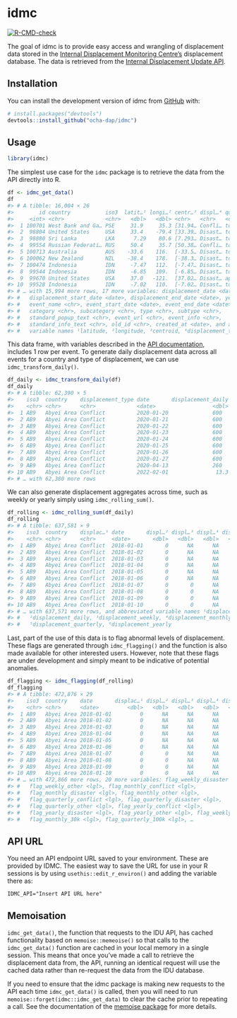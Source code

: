 
<!-- README.md is generated from README.Rmd. Please edit that file -->

# idmc

<!-- badges: start -->

[![R-CMD-check](https://github.com/caldwellst/idmc/actions/workflows/R-CMD-check.yaml/badge.svg)](https://github.com/caldwellst/idmc/actions/workflows/R-CMD-check.yaml)
<!-- badges: end -->

The goal of idmc is to provide easy access and wrangling of displacement
data stored in the [Internal Displacement Monitoring
Centre’s](https://www.internal-displacement.org) displacement database.
The data is retrieved from the [Internal Displacement Update
API](https://www.internal-displacement.org/sites/default/files/IDMC_IDU_API_Codebook_14102020.pdf).

## Installation

You can install the development version of idmc from
[GitHub](https://github.com/) with:

``` r
# install.packages("devtools")
devtools::install_github("ocha-dap/idmc")
```

## Usage

``` r
library(idmc)
```

The simplest use case for the `idmc` package is to retrieve the data
from the API directly into R.

``` r
df <- idmc_get_data()
df
#> # A tibble: 16,004 × 26
#>        id country           iso3  latit…¹ longi…² centr…³ displ…⁴ quali…⁵ figure
#>     <int> <chr>             <chr>   <dbl>   <dbl> <chr>   <chr>   <chr>    <int>
#>  1 100701 West Bank and Ga… PSE     31.9     35.3 [31.94… Confli… total       65
#>  2  98804 United States     USA     33.4    -79.4 [33.39… Disast… total      593
#>  3  98880 Sri Lanka         LKA      7.29    80.6 [7.293… Disast… total       35
#>  4  99554 Russian Federati… RUS     50.4     35.7 [50.38… Confli… total        3
#>  5 100713 Australia         AUS    -33.6    116.  [-33.5… Disast… total        3
#>  6 100062 New Zealand       NZL    -38.4    178.  [-38.3… Disast… total       80
#>  7 100474 Indonesia         IDN     -7.47   112.  [-7.47… Disast… total        8
#>  8  99544 Indonesia         IDN     -6.85   109.  [-6.85… Disast… total      788
#>  9  99670 United States     USA     37.0   -121.  [37.02… Disast… approx…  49000
#> 10  99528 Indonesia         IDN     -7.02   110.  [-7.02… Disast… total      170
#> # … with 15,994 more rows, 17 more variables: displacement_date <date>,
#> #   displacement_start_date <date>, displacement_end_date <date>, year <int>,
#> #   event_name <chr>, event_start_date <date>, event_end_date <date>,
#> #   category <chr>, subcategory <chr>, type <chr>, subtype <chr>,
#> #   standard_popup_text <chr>, event_url <chr>, event_info <chr>,
#> #   standard_info_text <chr>, old_id <chr>, created_at <date>, and abbreviated
#> #   variable names ¹​latitude, ²​longitude, ³​centroid, ⁴​displacement_type, …
```

This data frame, with variables described in the [API
documentation](https://www.internal-displacement.org/sites/default/files/IDMC_IDU_API_Codebook_14102020.pdf),
includes 1 row per event. To generate daily displacement data across all
events for a country and type of displacement, we can use
`idmc_transform_daily()`.

``` r
df_daily <- idmc_transform_daily(df)
df_daily
#> # A tibble: 62,390 × 5
#>    iso3  country    displacement_type date       displacement_daily
#>    <chr> <chr>      <chr>             <date>                  <dbl>
#>  1 AB9   Abyei Area Conflict          2020-01-20              600  
#>  2 AB9   Abyei Area Conflict          2020-01-21              600  
#>  3 AB9   Abyei Area Conflict          2020-01-22              600  
#>  4 AB9   Abyei Area Conflict          2020-01-23              600  
#>  5 AB9   Abyei Area Conflict          2020-01-24              600  
#>  6 AB9   Abyei Area Conflict          2020-01-25              600  
#>  7 AB9   Abyei Area Conflict          2020-01-26              600  
#>  8 AB9   Abyei Area Conflict          2020-01-27              600  
#>  9 AB9   Abyei Area Conflict          2020-04-13              260  
#> 10 AB9   Abyei Area Conflict          2022-02-01               13.3
#> # … with 62,380 more rows
```

We can also generate displacement aggregates across time, such as weekly
or yearly simply using `idmc_rolling_sum()`.

``` r
df_rolling <- idmc_rolling_sum(df_daily)
df_rolling
#> # A tibble: 637,581 × 9
#>    iso3  country    displac…¹ date       displ…² displ…³ displ…⁴ displ…⁵ displ…⁶
#>    <chr> <chr>      <chr>     <date>       <dbl>   <dbl>   <dbl>   <dbl>   <dbl>
#>  1 AB9   Abyei Area Conflict  2018-01-01       0      NA      NA      NA      NA
#>  2 AB9   Abyei Area Conflict  2018-01-02       0      NA      NA      NA      NA
#>  3 AB9   Abyei Area Conflict  2018-01-03       0      NA      NA      NA      NA
#>  4 AB9   Abyei Area Conflict  2018-01-04       0      NA      NA      NA      NA
#>  5 AB9   Abyei Area Conflict  2018-01-05       0      NA      NA      NA      NA
#>  6 AB9   Abyei Area Conflict  2018-01-06       0      NA      NA      NA      NA
#>  7 AB9   Abyei Area Conflict  2018-01-07       0       0      NA      NA      NA
#>  8 AB9   Abyei Area Conflict  2018-01-08       0       0      NA      NA      NA
#>  9 AB9   Abyei Area Conflict  2018-01-09       0       0      NA      NA      NA
#> 10 AB9   Abyei Area Conflict  2018-01-10       0       0      NA      NA      NA
#> # … with 637,571 more rows, and abbreviated variable names ¹​displacement_type,
#> #   ²​displacement_daily, ³​displacement_weekly, ⁴​displacement_monthly,
#> #   ⁵​displacement_quarterly, ⁶​displacement_yearly
```

Last, part of the use of this data is to flag abnormal levels of
displacement. These flags are generated through `idmc_flagging()` and
the function is also made available for other interested users. However,
note that these flags are under development and simply meant to be
indicative of potential anomalies.

``` r
df_flagging <- idmc_flagging(df_rolling)
df_flagging
#> # A tibble: 472,876 × 29
#>    iso3  country    date       displac…¹ displ…² displ…³ displ…⁴ displ…⁵ flag_…⁶
#>    <chr> <chr>      <date>         <dbl>   <dbl>   <dbl>   <dbl>   <dbl> <lgl>  
#>  1 AB9   Abyei Area 2018-01-01         0      NA      NA      NA      NA NA     
#>  2 AB9   Abyei Area 2018-01-02         0      NA      NA      NA      NA NA     
#>  3 AB9   Abyei Area 2018-01-03         0      NA      NA      NA      NA NA     
#>  4 AB9   Abyei Area 2018-01-04         0      NA      NA      NA      NA NA     
#>  5 AB9   Abyei Area 2018-01-05         0      NA      NA      NA      NA NA     
#>  6 AB9   Abyei Area 2018-01-06         0      NA      NA      NA      NA NA     
#>  7 AB9   Abyei Area 2018-01-07         0       0      NA      NA      NA FALSE  
#>  8 AB9   Abyei Area 2018-01-08         0       0      NA      NA      NA FALSE  
#>  9 AB9   Abyei Area 2018-01-09         0       0      NA      NA      NA FALSE  
#> 10 AB9   Abyei Area 2018-01-10         0       0      NA      NA      NA FALSE  
#> # … with 472,866 more rows, 20 more variables: flag_weekly_disaster <lgl>,
#> #   flag_weekly_other <lgl>, flag_monthly_conflict <lgl>,
#> #   flag_monthly_disaster <lgl>, flag_monthly_other <lgl>,
#> #   flag_quarterly_conflict <lgl>, flag_quarterly_disaster <lgl>,
#> #   flag_quarterly_other <lgl>, flag_yearly_conflict <lgl>,
#> #   flag_yearly_disaster <lgl>, flag_yearly_other <lgl>, flag_weekly_5k <lgl>,
#> #   flag_monthly_30k <lgl>, flag_quarterly_100k <lgl>, …
```

## API URL

You need an API endpoint URL saved to your environment. These are
provided by IDMC. The easiest way to save the URL for use in your R
sessions is by using `usethis::edit_r_environ()` and adding the variable
there as:

    IDMC_API="Insert API URL here"

## Memoisation

`idmc_get_data()`, the function that requests to the IDU API, has cached
functionality based on `memoise::memeoise()` so that calls to the
`idmc_get_data()` function are cached in your local memory in a single
session. This means that once you’ve made a call to retrieve the
displacement data from, the API, running an identical request will use
the cached data rather than re-request the data from the IDU database.

If you need to ensure that the idmc package is making new requests to
the API each time `idmc_get_data()` is called, then you will need to run
`memoise::forget(idmc::idmc_get_data)` to clear the cache prior to
repeating a call. See the documentation of the [memoise
package](https://github.com/r-lib/memoise) for more details.
